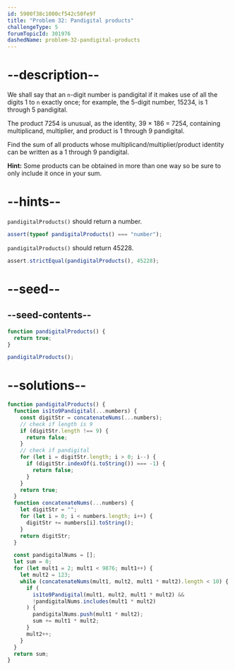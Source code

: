 ```yaml
---
id: 5900f38c1000cf542c50fe9f
title: "Problem 32: Pandigital products"
challengeType: 5
forumTopicId: 301976
dashedName: problem-32-pandigital-products
---
```


# --description--

We shall say that an `n`-digit number is pandigital if it makes use of all the digits 1 to `n` exactly once; for example, the 5-digit number, 15234, is 1 through 5 pandigital.

The product 7254 is unusual, as the identity, 39 × 186 = 7254, containing multiplicand, multiplier, and product is 1 through 9 pandigital.

Find the sum of all products whose multiplicand/multiplier/product identity can be written as a 1 through 9 pandigital.

**Hint:** Some products can be obtained in more than one way so be sure to only include it once in your sum.

# --hints--

`pandigitalProducts()` should return a number.

```js
assert(typeof pandigitalProducts() === "number");
```

`pandigitalProducts()` should return 45228.

```js
assert.strictEqual(pandigitalProducts(), 45228);
```

# --seed--

## --seed-contents--

```js
function pandigitalProducts() {
  return true;
}

pandigitalProducts();
```

# --solutions--

```js
function pandigitalProducts() {
  function is1to9Pandigital(...numbers) {
    const digitStr = concatenateNums(...numbers);
    // check if length is 9
    if (digitStr.length !== 9) {
      return false;
    }
    // check if pandigital
    for (let i = digitStr.length; i > 0; i--) {
      if (digitStr.indexOf(i.toString()) === -1) {
        return false;
      }
    }
    return true;
  }
  function concatenateNums(...numbers) {
    let digitStr = "";
    for (let i = 0; i < numbers.length; i++) {
      digitStr += numbers[i].toString();
    }
    return digitStr;
  }

  const pandigitalNums = [];
  let sum = 0;
  for (let mult1 = 2; mult1 < 9876; mult1++) {
    let mult2 = 123;
    while (concatenateNums(mult1, mult2, mult1 * mult2).length < 10) {
      if (
        is1to9Pandigital(mult1, mult2, mult1 * mult2) &&
        !pandigitalNums.includes(mult1 * mult2)
      ) {
        pandigitalNums.push(mult1 * mult2);
        sum += mult1 * mult2;
      }
      mult2++;
    }
  }
  return sum;
}
```
